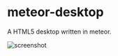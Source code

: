 meteor-desktop
==============

A HTML5 desktop written in meteor.

![screenshot](http://dug.im/3ddba)
